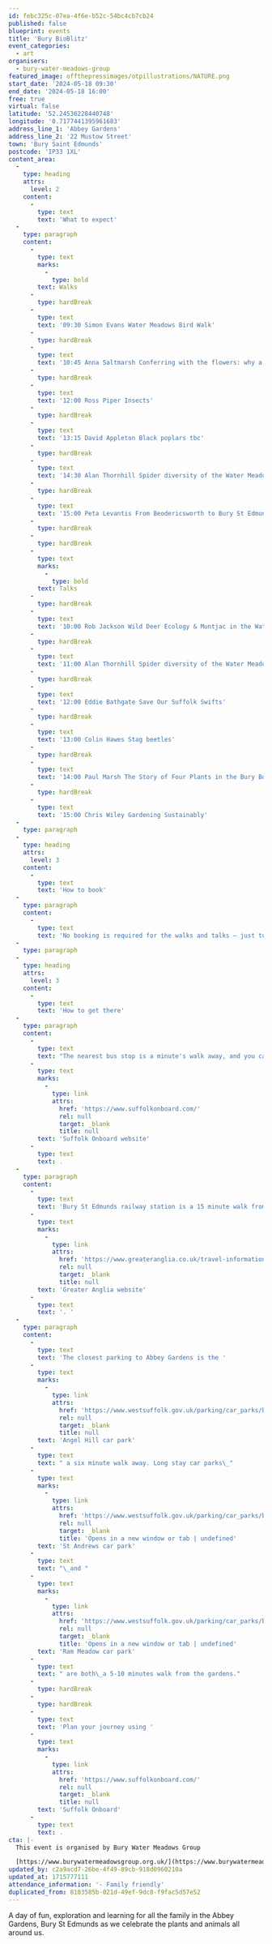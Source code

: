 ```yaml
---
id: febc325c-07ea-4f6e-b52c-54bc4cb7cb24
published: false
blueprint: events
title: 'Bury BioBlitz'
event_categories:
  - art
organisers:
  - bury-water-meadows-group
featured_image: offthepressimages/otpillustrations/NATURE.png
start_date: '2024-05-18 09:30'
end_date: '2024-05-18 16:00'
free: true
virtual: false
latitude: '52.24536228440748'
longitude: '0.7177441395961683'
address_line_1: 'Abbey Gardens'
address_line_2: '22 Mustow Street'
town: 'Bury Saint Edmunds'
postcode: 'IP33 1XL'
content_area:
  -
    type: heading
    attrs:
      level: 2
    content:
      -
        type: text
        text: 'What to expect'
  -
    type: paragraph
    content:
      -
        type: text
        marks:
          -
            type: bold
        text: Walks
      -
        type: hardBreak
      -
        type: text
        text: '09:30 Simon Evans Water Meadows Bird Walk'
      -
        type: hardBreak
      -
        type: text
        text: '10:45 Anna Saltmarsh Conferring with the flowers: why a botanist is never bored'
      -
        type: hardBreak
      -
        type: text
        text: '12:00 Ross Piper Insects'
      -
        type: hardBreak
      -
        type: text
        text: '13:15 David Appleton Black poplars tbc'
      -
        type: hardBreak
      -
        type: text
        text: '14:30 Alan Thornhill Spider diversity of the Water Meadows'
      -
        type: hardBreak
      -
        type: text
        text: '15:00 Peta Levantis From Beodericsworth to Bury St Edmunds'
      -
        type: hardBreak
      -
        type: hardBreak
      -
        type: text
        marks:
          -
            type: bold
        text: Talks
      -
        type: hardBreak
      -
        type: text
        text: '10:00 Rob Jackson Wild Deer Ecology & Muntjac in the Water Meadows'
      -
        type: hardBreak
      -
        type: text
        text: '11:00 Alan Thornhill Spider diversity of the Water Meadows'
      -
        type: hardBreak
      -
        type: text
        text: '12:00 Eddie Bathgate Save Our Suffolk Swifts'
      -
        type: hardBreak
      -
        type: text
        text: '13:00 Colin Hawes Stag beetles'
      -
        type: hardBreak
      -
        type: text
        text: '14:00 Paul Marsh The Story of Four Plants in the Bury Botanic Garden'
      -
        type: hardBreak
      -
        type: text
        text: '15:00 Chris Wiley Gardening Sustainably'
  -
    type: paragraph
  -
    type: heading
    attrs:
      level: 3
    content:
      -
        type: text
        text: 'How to book'
  -
    type: paragraph
    content:
      -
        type: text
        text: 'No booking is required for the walks and talks – just turn up 5 minutes in advance of the start time. Talks will be held in the Talks Tent by the river, and walks will start from the ‘bandstand’ near the footbridge by the welcome tent.'
  -
    type: paragraph
  -
    type: heading
    attrs:
      level: 3
    content:
      -
        type: text
        text: 'How to get there'
  -
    type: paragraph
    content:
      -
        type: text
        text: "The nearest bus stop is a minute's walk away, and you can find up-to-date timetables on the "
      -
        type: text
        marks:
          -
            type: link
            attrs:
              href: 'https://www.suffolkonboard.com/'
              rel: null
              target: _blank
              title: null
        text: 'Suffolk Onboard website'
      -
        type: text
        text: .
  -
    type: paragraph
    content:
      -
        type: text
        text: 'Bury St Edmunds railway station is a 15 minute walk from Abbey Gardens. You can find train times on the '
      -
        type: text
        marks:
          -
            type: link
            attrs:
              href: 'https://www.greateranglia.co.uk/travel-information/station-information/bse'
              rel: null
              target: _blank
              title: null
        text: 'Greater Anglia website'
      -
        type: text
        text: '. '
  -
    type: paragraph
    content:
      -
        type: text
        text: 'The closest parking to Abbey Gardens is the '
      -
        type: text
        marks:
          -
            type: link
            attrs:
              href: 'https://www.westsuffolk.gov.uk/parking/car_parks/bse_car_parks/on-street-parking-bse.cfm'
              rel: null
              target: _blank
              title: null
        text: 'Angel Hill car park'
      -
        type: text
        text: " a six minute walk away. Long stay car parks\_"
      -
        type: text
        marks:
          -
            type: link
            attrs:
              href: 'https://www.westsuffolk.gov.uk/parking/car_parks/bse_car_parks/st-andrews-long-stay-car-park.cfm'
              rel: null
              target: _blank
              title: 'Opens in a new window or tab | undefined'
        text: 'St Andrews car park'
      -
        type: text
        text: "\_and "
      -
        type: text
        marks:
          -
            type: link
            attrs:
              href: 'https://www.westsuffolk.gov.uk/parking/car_parks/bse_car_parks/ram-meadow-car-park.cfm'
              rel: null
              target: _blank
              title: 'Opens in a new window or tab | undefined'
        text: 'Ram Meadow car park'
      -
        type: text
        text: " are both\_a 5-10 minutes walk from the gardens."
      -
        type: hardBreak
      -
        type: hardBreak
      -
        type: text
        text: 'Plan your journey using '
      -
        type: text
        marks:
          -
            type: link
            attrs:
              href: 'https://www.suffolkonboard.com/'
              rel: null
              target: _blank
              title: null
        text: 'Suffolk Onboard'
      -
        type: text
        text: .
cta: |-
  This event is organised by Bury Water Meadows Group

  [https://www.burywatermeadowsgroup.org.uk/](https://www.burywatermeadowsgroup.org.uk/)
updated_by: c2a9acd7-26be-4f49-89cb-918d0960210a
updated_at: 1715777111
attendance_information: '- Family friendly'
duplicated_from: 8103585b-021d-49ef-9dc8-f9fac5d57e52
---
```

A day of fun, exploration and learning for all the family in the Abbey Gardens, Bury St Edmunds as we celebrate the plants and animals all around us.